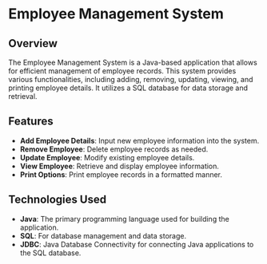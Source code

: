# Employee Management System

## Overview

The Employee Management System is a Java-based application that allows for efficient management of employee records. This system provides various functionalities, including adding, removing, updating, viewing, and printing employee details. It utilizes a SQL database for data storage and retrieval.

## Features

- **Add Employee Details**: Input new employee information into the system.
- **Remove Employee**: Delete employee records as needed.
- **Update Employee**: Modify existing employee details.
- **View Employee**: Retrieve and display employee information.
- **Print Options**: Print employee records in a formatted manner.

## Technologies Used

- **Java**: The primary programming language used for building the application.
- **SQL**: For database management and data storage.
- **JDBC**: Java Database Connectivity for connecting Java applications to the SQL database.
